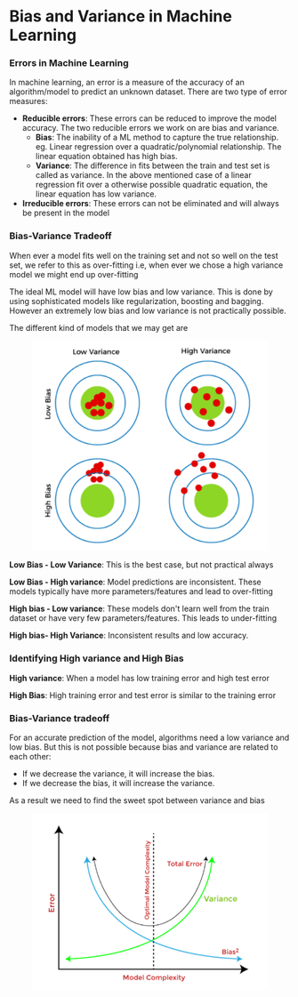 # Bias and Variance in Machine Learning

### Errors in Machine Learning

In machine learning, an error is a measure of the accuracy of an algorithm/model to predict an unknown dataset. There are two type of error measures:

* **Reducible errors**: These errors can be reduced to improve the model accuracy. The two reducible errors we work on are bias and variance.
  * **Bias**:  The inability of a ML method to capture the true relationship. eg. Linear regression over a quadratic/polynomial relationship. The linear equation obtained has high bias.
  * **Variance**: The difference in fits between the train and test set is called as variance. In the above mentioned case of a linear regression fit over a otherwise possible quadratic equation, the linear equation has low variance.
* **Irreducible errors**: These errors can not be eliminated and will always be present in the model

### Bias-Variance Tradeoff

When ever a model fits well on the training set and not so well on the test set, we refer to this as over-fitting i.e, when ever we chose a high variance model we might end up over-fitting

The ideal ML model will have low bias and low variance. This is done by using sophisticated models like regularization, boosting and bagging. However an extremely low bias and low variance is not practically possible.

The different kind of models that we may get are

<figure><img src="../.gitbook/assets/image (4).png" alt=""><figcaption></figcaption></figure>

**Low Bias - Low Variance**: This is the best case, but not practical always

**Low Bias - High variance**: Model predictions are inconsistent. These models typically have more parameters/features and lead to over-fitting

**High bias - Low variance**: These models don't learn well from the train dataset or have very few parameters/features. This leads to under-fitting

**High bias- High Variance**: Inconsistent results and low accuracy.



### Identifying High variance and High Bias

**High variance**: When a model has low training error and high test error

**High Bias**: High training error and test error is similar to the training error



### Bias-Variance tradeoff

For an accurate prediction of the model, algorithms need a low variance and low bias. But this is not possible because bias and variance are related to each other:

* If we decrease the variance, it will increase the bias.
* If we decrease the bias, it will increase the variance.

As a result we need to find the sweet spot between variance and bias&#x20;

<figure><img src="../.gitbook/assets/image (5).png" alt=""><figcaption></figcaption></figure>
